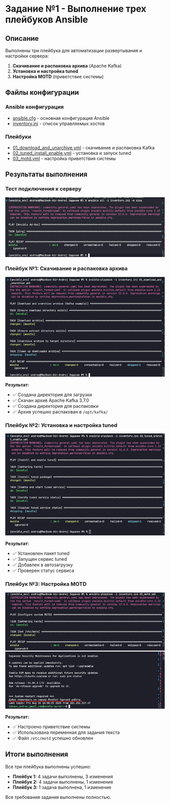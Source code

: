 # Задание №1 - Выполнение трех плейбуков Ansible

## Описание
Выполнены три плейбука для автоматизации развертывания и настройки сервера:

1. **Скачивание и распаковка архива** (Apache Kafka)
2. **Установка и настройка tuned** 
3. **Настройка MOTD** (приветствие системы)

## Файлы конфигурации

### Ansible конфигурация
- [ansible.cfg](./ansible.cfg) - основная конфигурация Ansible
- [inventory.ini](./inventory.ini) - список управляемых хостов

### Плейбуки
- [01_download_and_unarchive.yml](./01_download_and_unarchive.yml) - скачивание и распаковка Kafka
- [02_tuned_install_enable.yml](./02_tuned_install_enable.yml) - установка и запуск tuned
- [03_motd.yml](./03_motd.yml) - настройка приветствия системы

## Результаты выполнения

### Тест подключения к серверу
![Тест подключения](./Test_Connection.png)

### Плейбук №1: Скачивание и распаковка архива
![Плейбук 1](./Playbook%20%231.png)

**Результат:** 
- ✅ Создана директория для загрузки
- ✅ Скачан архив Apache Kafka 3.7.0 
- ✅ Создана директория для распаковки
- ✅ Архив успешно распакован в `/opt/kafka/`

### Плейбук №2: Установка и настройка tuned
![Плейбук 2](./Playbook%20%232.png)

**Результат:**
- ✅ Установлен пакет tuned
- ✅ Запущен сервис tuned
- ✅ Добавлен в автозагрузку
- ✅ Проверен статус сервиса

### Плейбук №3: Настройка MOTD
![Плейбук 3.1](./Playbook%20%233.1.png)
![Плейбук 3.2](./Playbook%20%233.2.png)

**Результат:**
- ✅ Настроено приветствие системы
- ✅ Использована переменная для задания текста
- ✅ Файл `/etc/motd` успешно обновлен

## Итоги выполнения

Все три плейбука выполнены успешно:
- **Плейбук 1:** 4 задачи выполнены, 3 изменения
- **Плейбук 2:** 4 задачи выполнены, 1 изменение  
- **Плейбук 3:** 1 задача выполнена, 1 изменение

Все требования задания выполнены полностью.
